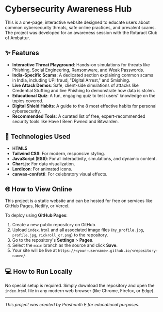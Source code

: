 # Cybersecurity Awareness Hub

This is a one-page, interactive website designed to educate users about common cybersecurity threats, safe online practices, and prevalent scams. The project was developed for an awareness session with the Rotaract Club of Ambattur.

## ✨ Features

*   **Interactive Threat Playground**: Hands-on simulations for threats like Phishing, Social Engineering, Ransomware, and Weak Passwords.
*   **India-Specific Scams**: A dedicated section explaining common scams in India, including UPI fraud, "Digital Arrest," and Smishing.
*   **Live Attack Demos**: Safe, client-side simulations of attacks like Credential Stuffing and live Phishing to demonstrate how data is stolen.
*   **Educational Quiz**: A fun, engaging quiz to test users' knowledge on the topics covered.
*   **Digital Shield Habits**: A guide to the 8 most effective habits for personal cybersecurity.
*   **Recommended Tools**: A curated list of free, expert-recommended security tools like Have I Been Pwned and Bitwarden.

## 🚀 Technologies Used

*   **HTML5**
*   **Tailwind CSS**: For modern, responsive styling.
*   **JavaScript (ES6)**: For all interactivity, simulations, and dynamic content.
*   **Chart.js**: For data visualization.
*   **Lordicon**: For animated icons.
*   **canvas-confetti**: For celebratory visual effects.

## 🌐 How to View Online

This project is a static website and can be hosted for free on services like GitHub Pages, Netlify, or Vercel.

To deploy using **GitHub Pages**:
1.  Create a new public repository on GitHub.
2.  Upload `index.html` and all associated image files (`my_profile.jpg`, `profile.jpg`, `rickroll_qr.png`) to the repository.
3.  Go to the repository's **Settings** > **Pages**.
4.  Select the `main` branch as the source and click **Save**.
5.  Your site will be live at `https://<your-username>.github.io/<repository-name>/`.

## 💻 How to Run Locally

No special setup is required. Simply download the repository and open the `index.html` file in any modern web browser (like Chrome, Firefox, or Edge).

---
*This project was created by Prashanth E for educational purposes.*
